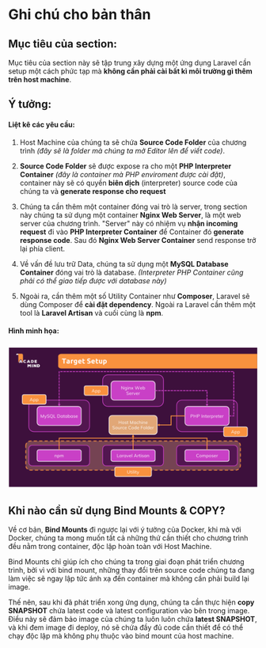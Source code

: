 # Ghi chú cho bản thân

## Mục tiêu của section:

Mục tiêu của section này sẽ tập trung xây dựng một ứng dụng Laravel cần setup một cách phức tạp mà **không cần phải cài bất kì môi trường gì thêm trên host machine**.

## Ý tưởng:

#### Liệt kê các yêu cầu:

1. Host Machine của chúng ta sẽ chứa **Source Code Folder** của chương trình _(đây sẽ là folder mà chúng ta mở Editor lên để viết code)_.

2. **Source Code Folder** sẽ được expose ra cho một **PHP Interpreter Container** _(đây là container mà PHP enviroment được cài đặt)_, container này sẽ có quyền **biên dịch** (interpreter) source code của chúng ta và **generate response cho request**

3. Chúng ta cần thêm một container đóng vai trò là server, trong section này chúng ta sử dụng một container **Nginx Web Server**, là một web server của chương trình. "Server" này có nhiệm vụ **nhận incoming request** đi vào **PHP Interpreter Container** để Container đó **generate response code**. Sau đó **Nginx Web Server Container** send response trở lại phía client.

4. Về vấn đề lưu trữ Data, chúng ta sử dụng một **MySQL Database Container** đóng vai trò là database. _(Interpreter PHP Container cũng phải có thể giao tiếp được với database này)_

5. Ngoài ra, cần thêm một số Utility Container như **Composer**, Laravel sẽ dùng Composer để **cài đặt dependency**. Ngoài ra Laravel cần thêm một tool là **Laravel Artisan** và cuối cùng là **npm**.

#### Hình minh họa:

![Target Setup](/images/08_target_setup.png)

## Khi nào cần sử dụng Bind Mounts & COPY?

Về cơ bản, **Bind Mounts** đi ngược lại với ý tưởng của Docker, khi mà với Docker, chúng ta mong muốn tất cả những thứ cần thiết cho chương trình đều nằm trong container, độc lập hoàn toàn với Host Machine.

Bind Mounts chỉ giúp ích cho chúng ta trong giai đoạn phát triển chương trình, bởi vì với bind mount, những thay đổi trên source code chúng ta đang làm việc sẽ ngay lập tức ánh xạ đến container mà không cần phải build lại image.

Thế nên, sau khi đã phát triển xong ứng dụng, chúng ta cần thực hiện **copy SNAPSHOT** chứa latest code và latest configuration vào bên trong image. Điều này sẽ đảm bảo image của chúng ta luôn luôn chứa **latest SNAPSHOT**, và khi đem image đi deploy, nó sẽ chứa đầy đủ code cần thiết để có thể chạy độc lập mà không phụ thuộc vào bind mount của host machine.

